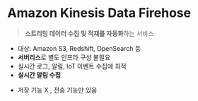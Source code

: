 # Amazon Kinesis Data Firehose
> **스트리밍 데이터 수집 및 적재를 자동화**하는 서비스
- 대상: Amazon S3, Redshift, OpenSearch 등
- **서버리스**로 별도 인프라 구성 불필요
- 실시간 로그, 알림, IoT 이벤트 수집에 최적
- **실시간 알림 수집**
* 저장 기능 X , 전송 기능만 있음
